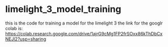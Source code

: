# limelight_3_model_training
this is the code for training a model for the limelight 3
the link for the googlr colab is: https://colab.research.google.com/drive/1ajrG9cMg1FP2frSOxx86kThDbCxNEJl2?usp=sharing
